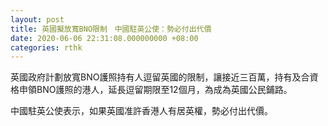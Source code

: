 ```yaml
---
layout: post
title: 英國擬放寬BNO限制　中國駐英公使：勢必付出代價
date: 2020-06-06 22:31:08.000000000 +08:00
categories: rthk
---
```


英國政府計劃放寬BNO護照持有人逗留英國的限制，讓接近三百萬，持有及合資格申領BNO護照的港人，延長逗留期限至12個月，為成為英國公民鋪路。

中國駐英公使表示，如果英國准許香港人有居英權，勢必付出代價。
